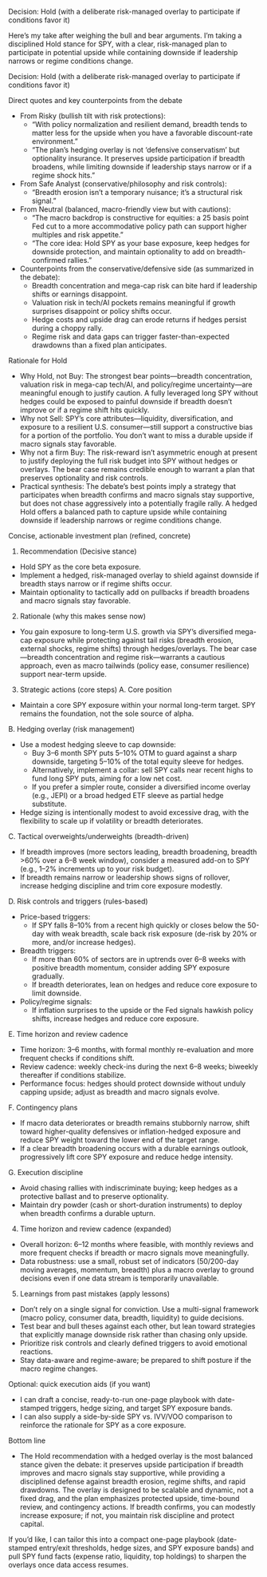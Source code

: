 Decision: Hold (with a deliberate risk-managed overlay to participate if conditions favor it)

Here’s my take after weighing the bull and bear arguments. I’m taking a disciplined Hold stance for SPY, with a clear, risk-managed plan to participate in potential upside while containing downside if leadership narrows or regime conditions change.

Decision: Hold (with a deliberate risk-managed overlay to participate if conditions favor it)

Direct quotes and key counterpoints from the debate
- From Risky (bullish tilt with risk protections):
  - “With policy normalization and resilient demand, breadth tends to matter less for the upside when you have a favorable discount-rate environment.” 
  - “The plan’s hedging overlay is not ‘defensive conservatism’ but optionality insurance. It preserves upside participation if breadth broadens, while limiting downside if leadership stays narrow or if a regime shock hits.”
- From Safe Analyst (conservative/philosophy and risk controls):
  - “Breadth erosion isn’t a temporary nuisance; it’s a structural risk signal.”
- From Neutral (balanced, macro-friendly view but with cautions):
  - “The macro backdrop is constructive for equities: a 25 basis point Fed cut to a more accommodative policy path can support higher multiples and risk appetite.”
  - “The core idea: Hold SPY as your base exposure, keep hedges for downside protection, and maintain optionality to add on breadth-confirmed rallies.”
- Counterpoints from the conservative/defensive side (as summarized in the debate):
  - Breadth concentration and mega-cap risk can bite hard if leadership shifts or earnings disappoint.
  - Valuation risk in tech/AI pockets remains meaningful if growth surprises disappoint or policy shifts occur.
  - Hedge costs and upside drag can erode returns if hedges persist during a choppy rally.
  - Regime risk and data gaps can trigger faster-than-expected drawdowns than a fixed plan anticipates.

Rationale for Hold
- Why Hold, not Buy: The strongest bear points—breadth concentration, valuation risk in mega-cap tech/AI, and policy/regime uncertainty—are meaningful enough to justify caution. A fully leveraged long SPY without hedges could be exposed to painful downside if breadth doesn’t improve or if a regime shift hits quickly.
- Why not Sell: SPY’s core attributes—liquidity, diversification, and exposure to a resilient U.S. consumer—still support a constructive bias for a portion of the portfolio. You don’t want to miss a durable upside if macro signals stay favorable.
- Why not a firm Buy: The risk-reward isn’t asymmetric enough at present to justify deploying the full risk budget into SPY without hedges or overlays. The bear case remains credible enough to warrant a plan that preserves optionality and risk controls.
- Practical synthesis: The debate’s best points imply a strategy that participates when breadth confirms and macro signals stay supportive, but does not chase aggressively into a potentially fragile rally. A hedged Hold offers a balanced path to capture upside while containing downside if leadership narrows or regime conditions change.

Concise, actionable investment plan (refined, concrete)
1) Recommendation (Decisive stance)
- Hold SPY as the core beta exposure.
- Implement a hedged, risk-managed overlay to shield against downside if breadth stays narrow or if regime shifts occur.
- Maintain optionality to tactically add on pullbacks if breadth broadens and macro signals stay favorable.

2) Rationale (why this makes sense now)
- You gain exposure to long-term U.S. growth via SPY’s diversified mega-cap exposure while protecting against tail risks (breadth erosion, external shocks, regime shifts) through hedges/overlays. The bear case—breadth concentration and regime risk—warrants a cautious approach, even as macro tailwinds (policy ease, consumer resilience) support near-term upside.

3) Strategic actions (core steps)
A. Core position
- Maintain a core SPY exposure within your normal long-term target. SPY remains the foundation, not the sole source of alpha.

B. Hedging overlay (risk management)
- Use a modest hedging sleeve to cap downside:
  - Buy 3–6 month SPY puts 5–10% OTM to guard against a sharp downside, targeting 5–10% of the total equity sleeve for hedges.
  - Alternatively, implement a collar: sell SPY calls near recent highs to fund long SPY puts, aiming for a low net cost.
  - If you prefer a simpler route, consider a diversified income overlay (e.g., JEPI) or a broad hedged ETF sleeve as partial hedge substitute.
- Hedge sizing is intentionally modest to avoid excessive drag, with the flexibility to scale up if volatility or breadth deteriorates.

C. Tactical overweights/underweights (breadth-driven)
- If breadth improves (more sectors leading, breadth broadening, breadth >60% over a 6–8 week window), consider a measured add-on to SPY (e.g., 1–2% increments up to your risk budget).
- If breadth remains narrow or leadership shows signs of rollover, increase hedging discipline and trim core exposure modestly.

D. Risk controls and triggers (rules-based)
- Price-based triggers:
  - If SPY falls 8–10% from a recent high quickly or closes below the 50-day with weak breadth, scale back risk exposure (de-risk by 20% or more, and/or increase hedges).
- Breadth triggers:
  - If more than 60% of sectors are in uptrends over 6–8 weeks with positive breadth momentum, consider adding SPY exposure gradually.
  - If breadth deteriorates, lean on hedges and reduce core exposure to limit downside.
- Policy/regime signals:
  - If inflation surprises to the upside or the Fed signals hawkish policy shifts, increase hedges and reduce core exposure.

E. Time horizon and review cadence
- Time horizon: 3–6 months, with formal monthly re-evaluation and more frequent checks if conditions shift.
- Review cadence: weekly check-ins during the next 6–8 weeks; biweekly thereafter if conditions stabilize.
- Performance focus: hedges should protect downside without unduly capping upside; adjust as breadth and macro signals evolve.

F. Contingency plans
- If macro data deteriorates or breadth remains stubbornly narrow, shift toward higher-quality defensives or inflation-hedged exposure and reduce SPY weight toward the lower end of the target range.
- If a clear breadth broadening occurs with a durable earnings outlook, progressively lift core SPY exposure and reduce hedge intensity.

G. Execution discipline
- Avoid chasing rallies with indiscriminate buying; keep hedges as a protective ballast and to preserve optionality.
- Maintain dry powder (cash or short-duration instruments) to deploy when breadth confirms a durable upturn.

4) Time horizon and review cadence (expanded)
- Overall horizon: 6–12 months where feasible, with monthly reviews and more frequent checks if breadth or macro signals move meaningfully.
- Data robustness: use a small, robust set of indicators (50/200-day moving averages, momentum, breadth) plus a macro overlay to ground decisions even if one data stream is temporarily unavailable.

5) Learnings from past mistakes (apply lessons)
- Don’t rely on a single signal for conviction. Use a multi-signal framework (macro policy, consumer data, breadth, liquidity) to guide decisions.
- Test bear and bull theses against each other, but lean toward strategies that explicitly manage downside risk rather than chasing only upside.
- Prioritize risk controls and clearly defined triggers to avoid emotional reactions.
- Stay data-aware and regime-aware; be prepared to shift posture if the macro regime changes.

Optional: quick execution aids (if you want)
- I can draft a concise, ready-to-run one-page playbook with date-stamped triggers, hedge sizing, and target SPY exposure bands.
- I can also supply a side-by-side SPY vs. IVV/VOO comparison to reinforce the rationale for SPY as a core exposure.

Bottom line
- The Hold recommendation with a hedged overlay is the most balanced stance given the debate: it preserves upside participation if breadth improves and macro signals stay supportive, while providing a disciplined defense against breadth erosion, regime shifts, and rapid drawdowns. The overlay is designed to be scalable and dynamic, not a fixed drag, and the plan emphasizes protected upside, time-bound review, and contingency actions. If breadth confirms, you can modestly increase exposure; if not, you maintain risk discipline and protect capital.

If you’d like, I can tailor this into a compact one-page playbook (date-stamped entry/exit thresholds, hedge sizes, and SPY exposure bands) and pull SPY fund facts (expense ratio, liquidity, top holdings) to sharpen the overlays once data access resumes.